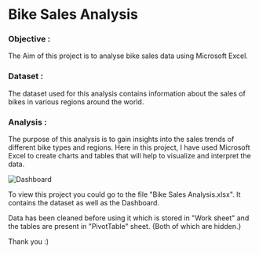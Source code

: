 # Bike Sales Analysis

### Objective : 
The Aim of this project is to analyse bike sales data using Microsoft Excel. 

### Dataset :
The dataset used for this analysis contains information about the sales of bikes in various regions around the world.

### Analysis : 

The purpose of this analysis is to gain insights into the sales trends of different bike types and regions. Here in this project, I have used Microsoft Excel to create charts and tables that will help to visualize and interpret the data.

![Dashboard](https://user-images.githubusercontent.com/39566839/227744595-f6d0659b-877e-414b-adfb-bbe91caa85cc.png)

To view this project you could go to the file "Bike Sales Analysis.xlsx". It contains the dataset as well as the Dashboard. 

Data has been cleaned before using it which is stored in "Work sheet" and the tables are present in "PivotTable" sheet. {Both of which are hidden.}

Thank you :)
